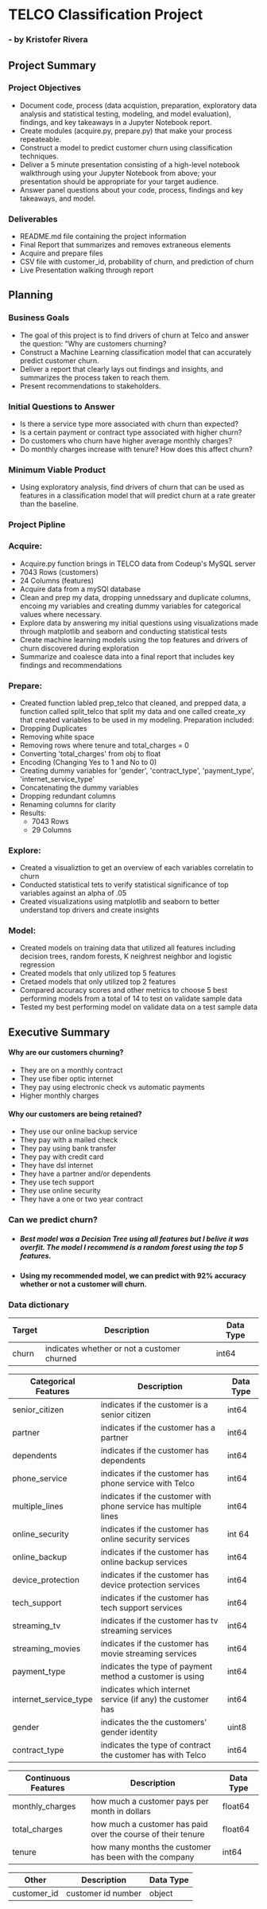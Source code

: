 
# TELCO Classification Project 
### - by Kristofer Rivera

## Project Summary

### Project Objectives
- Document code, process (data acquistion, preparation, exploratory data analysis and statistical testing, modeling, and model evaluation), findings, and key takeaways in a Jupyter Notebook report.
- Create modules (acquire.py, prepare.py) that make your process repeateable.
- Construct a model to predict customer churn using classification techniques.
- Deliver a 5 minute presentation consisting of a high-level notebook walkthrough using your Jupyter Notebook from above; your presentation should be appropriate for your target audience.
- Answer panel questions about your code, process, findings and key takeaways, and model.

### Deliverables
- README.md file containing the project information
- Final Report that summarizes and removes extraneous elements
- Acquire and prepare files
- CSV file with customer_id, probability of churn, and prediction of churn
- Live Presentation walking through report

## Planning

### Business Goals

- The goal of this project is to find drivers of churn at Telco and answer the question: "Why are customers churning? 
- Construct a Machine Learning classification model that can accurately predict customer churn.
- Deliver a report that clearly lays out findings and insights, and summarizes the process taken to reach them.
- Present recommendations to stakeholders.


### Initial Questions to Answer ##

- Is there a service type more associated with churn than expected?
- Is a certain payment or contract type associated with higher churn?
- Do customers who churn have higher average monthly charges?
- Do monthly charges increase with tenure? How does this affect churn?


### Minimum Viable Product
- Using exploratory analysis, find drivers of churn that can be used as features in a classification model that will predict churn at a rate greater than the baseline.

### Project Pipline

### Acquire:
- Acquire.py function brings in TELCO data from Codeup's MySQL server
- 7043 Rows (customers)
- 24 Columns (features)
- Acquire data from a mySQl database
- Clean and prep my data, dropping unnedssary and duplicate columns, encoing my variables and creating dummy variables for categorical values where necessary.
- Explore data by answering my initial questions using visualizations made through matplotlib and seaborn and conducting statistical tests
- Create machine learning models using the top features and drivers of churn discovered during exploration
- Summarize and coalesce data into a final report that includes key findings and recommendations

### Prepare:
- Created function labled prep_telco that cleaned, and prepped data, a function called split_telco that split my data and one called create_xy that created variables to be used in my modeling. Preparation included:
- Dropping Duplicates
- Removing white space
- Removing rows where tenure and total_charges = 0
- Converting 'total_charges' from obj to float
- Encoding (Changing Yes to 1 and No to 0)
- Creating dummy variables for 'gender', 'contract_type', 'payment_type', 'internet_service_type'
- Concatenating the dummy variables
- Dropping redundant columns
- Renaming columns for clarity
- Results:
  - 7043 Rows
  - 29 Columns

### Explore:
- Created a visualiztion to get an overview of each variables correlatin to churn
- Conducted statistical tets to verify statistical significance of top variables against an alpha of .05
- Created visualizations using matplotlib and seaborn to better understand top drivers and create insights

### Model:

- Created models on training data that utilized all features including decision trees, random forests, K neighrest neighbor and logistic regression
- Created models that only utilized top 5 features
- Cretaed models that only utilized top 2 features
- Compared accuracy scores and other metrics to choose 5 best performing models from a total of 14 to test on validate sample data
- Tested my best performing model on validate data on a test sample data


## Executive Summary
#### Why are our customers churning?
- They are on a monthly contract
- They use fiber optic internet	
- They pay using electronic check	vs automatic payments
- Higher monthly charges	


#### Why our customers are being retained?
- They use our online backup service	
- They pay with a mailed check	
- They pay using bank transfer
- They pay with credit card	
- They have dsl internet	
- They have a partner and/or dependents	
- They use  tech support	
- They use online security	
- They have a one or two year contract	
 	
### Can we predict churn?
- ##### Best model was a Decision Tree using all features but I belive it was overfit. The model I recommend is a random forest using the top 5 features.
- #### Using my recommended model, we can predict with 92% accuracy whether or not a customer will churn.


### Data dictionary
Target |   Description |    Data Type
--|--|--
churn |   indicates whether or not a customer churned |   int64

Categorical Features |  Description |    Data Type
--|--|--
senior_citizen |    indicates if the customer is a senior citizen |  int64
partner |    indicates if the customer has a partner | int64
dependents |        indicates if the customer has dependents |   int64
phone_service |    indicates if the customer has phone service with Telco    |  int64
multiple_lines |    indicates if the customer with phone service has multiple lines    |    int64
online_security |    indicates if the customer has online security services |   int 64
online_backup |    indicates if the customer has online backup services |   int64
device_protection |     indicates if the customer has device protection services | int64
tech_support |  indicates if the customer has tech support services |    int64
streaming_tv |    indicates if the customer has tv streaming services |    int64
streaming_movies |    indicates if the customer has movie streaming services |    int64
payment_type | indicates the type of payment method a customer is using | int64
internet_service_type |    indicates which internet service (if any) the customer has |    int64
gender |   indicates the the customers' gender identity |    uint8
contract_type |     indicates the type of contract the customer has with Telco |   int64

Continuous Features | Description | Data Type
--|--|--
monthly_charges | how much a customer pays per month in dollars|    float64
total_charges   | how much a customer has paid over the course of their tenure |    float64
tenure          | how many months the customer has been with the company|   int64

Other   | Description   | Data Type
--|--|--
customer_id |   customer id number  | object